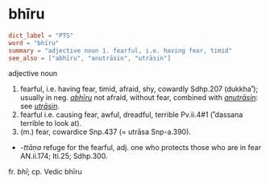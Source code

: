 # bhīru

``` toml
dict_label = "PTS"
word = "bhīru"
summary = "adjective noun 1. fearful, i.e. having fear, timid"
see_also = ["abhīru", "anutrāsin", "utrāsin"]
```

adjective noun

1. fearful, i.e. having fear, timid, afraid, shy, cowardly Sdhp.207 (dukkha˚); usually in neg. *[abhīru](abhīru.md)* not afraid, without fear, combined with *[anutrāsin](anutrāsin.md)*: see *[utrāsin](utrāsin.md)*.
2. fearful i.e. causing fear, awful, dreadful, terrible Pv.ii.4#1 (˚dassana terrible to look at).
3. (m.) fear, cowardice Snp.437 (= utrāsa Snp\-a.390).

* *\-ttāṇa* refuge for the fearful, adj. one who protects those who are in fear AN.ii.174; Iti.25; Sdhp.300.

fr. *bhī*; cp. Vedic bhīru

